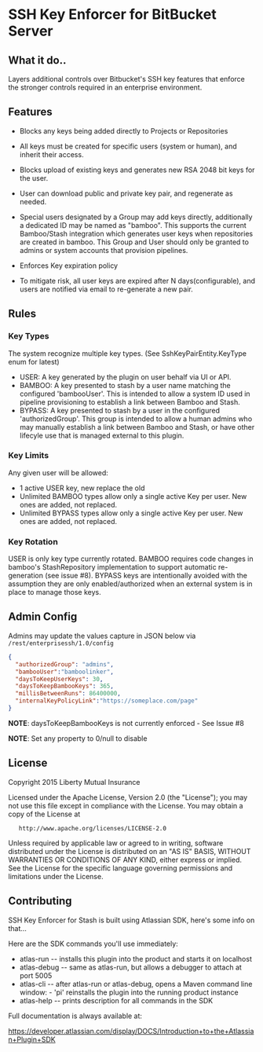 # SSH Key Enforcer for BitBucket Server

## What it do..
Layers additional controls over Bitbucket's SSH key features that enforce the stronger controls required in an enterprise environment.

## Features
- Blocks any keys being added directly to Projects or Repositories

 - All keys must be created for specific users (system or human), and inherit their access.

- Blocks upload of existing keys and generates new RSA 2048 bit keys for the user.

 - User can download public and private key pair, and regenerate as needed.
 
 - Special users designated by a Group may add keys directly, additionally a dedicated ID may be named as "bamboo". This supports the current Bamboo/Stash integration which generates user keys when repositories are created in bamboo. This Group and User should only be granted to admins or system accounts that provision pipelines.

- Enforces Key expiration policy
 - To mitigate risk, all user keys are expired after N days(configurable), and users are notified via email to re-generate a new pair.

## Rules
### Key Types
The system recognize multiple key types. (See SshKeyPairEntity.KeyType enum for latest)

- USER:  A key generated by the plugin on user behalf via UI or API.
- BAMBOO: A key presented to stash by a user name matching the configured 'bambooUser'. 
 This is intended to allow a system ID used in pipeline provisioning to establish a link between Bamboo and Stash.
- BYPASS: A key presented to stash by a user in the configured 'authorizedGroup'. 
 This group is intended to allow a human admins who may manually establish a link between Bamboo and Stash, or have other lifecyle use that is managed external to this plugin.

### Key Limits
Any given user will be allowed:
 - 1 active USER  key, new replace the old
 - Unlimited BAMBOO types allow only a single active Key per user. New ones are added, not replaced.
 - Unlimited BYPASS types allow only a single active Key per user. New ones are added, not replaced.

### Key Rotation
USER is only key type currently rotated.  BAMBOO requires code changes in bamboo's StashRepository implementation to support automatic re-generation (see issue #8). BYPASS keys are intentionally avoided with the assumption they are only enabled/authorized when an external system is in place to manage those keys.

## Admin Config
Admins may update the values capture in JSON below via `/rest/enterprisessh/1.0/config`

```json
{
  "authorizedGroup": "admins",
  "bambooUser":"bamboolinker",
  "daysToKeepUserKeys": 30,
  "daysToKeepBambooKeys": 365,
  "millisBetweenRuns": 86400000,
  "internalKeyPolicyLink":"https://someplace.com/page"
}
```

**NOTE**: daysToKeepBambooKeys is not currently enforced - See Issue #8

**NOTE**: Set any property to 0/null to disable


## License
   Copyright 2015 Liberty Mutual Insurance

   Licensed under the Apache License, Version 2.0 (the "License");
   you may not use this file except in compliance with the License.
   You may obtain a copy of the License at

       http://www.apache.org/licenses/LICENSE-2.0

   Unless required by applicable law or agreed to in writing, software
   distributed under the License is distributed on an "AS IS" BASIS,
   WITHOUT WARRANTIES OR CONDITIONS OF ANY KIND, either express or implied.
   See the License for the specific language governing permissions and
   limitations under the License.


## Contributing
SSH Key Enforcer for Stash is built using Atlassian SDK, here's some info on that...



Here are the SDK commands you'll use immediately:

* atlas-run   -- installs this plugin into the product and starts it on localhost
* atlas-debug -- same as atlas-run, but allows a debugger to attach at port 5005
* atlas-cli   -- after atlas-run or atlas-debug, opens a Maven command line window:
                 - 'pi' reinstalls the plugin into the running product instance
* atlas-help  -- prints description for all commands in the SDK

Full documentation is always available at:

https://developer.atlassian.com/display/DOCS/Introduction+to+the+Atlassian+Plugin+SDK



